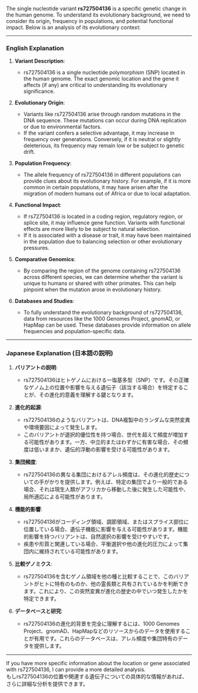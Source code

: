 The single nucleotide variant **rs727504136** is a specific genetic change in the human genome. To understand its evolutionary background, we need to consider its origin, frequency in populations, and potential functional impact. Below is an analysis of its evolutionary context:

---

### **English Explanation**
1. **Variant Description**:
   - rs727504136 is a single nucleotide polymorphism (SNP) located in the human genome. The exact genomic location and the gene it affects (if any) are critical to understanding its evolutionary significance.

2. **Evolutionary Origin**:
   - Variants like rs727504136 arise through random mutations in the DNA sequence. These mutations can occur during DNA replication or due to environmental factors.
   - If the variant confers a selective advantage, it may increase in frequency over generations. Conversely, if it is neutral or slightly deleterious, its frequency may remain low or be subject to genetic drift.

3. **Population Frequency**:
   - The allele frequency of rs727504136 in different populations can provide clues about its evolutionary history. For example, if it is more common in certain populations, it may have arisen after the migration of modern humans out of Africa or due to local adaptation.

4. **Functional Impact**:
   - If rs727504136 is located in a coding region, regulatory region, or splice site, it may influence gene function. Variants with functional effects are more likely to be subject to natural selection.
   - If it is associated with a disease or trait, it may have been maintained in the population due to balancing selection or other evolutionary pressures.

5. **Comparative Genomics**:
   - By comparing the region of the genome containing rs727504136 across different species, we can determine whether the variant is unique to humans or shared with other primates. This can help pinpoint when the mutation arose in evolutionary history.

6. **Databases and Studies**:
   - To fully understand the evolutionary background of rs727504136, data from resources like the 1000 Genomes Project, gnomAD, or HapMap can be used. These databases provide information on allele frequencies and population-specific data.

---

### **Japanese Explanation (日本語の説明)**
1. **バリアントの説明**:
   - rs727504136はヒトゲノムにおける一塩基多型（SNP）です。その正確なゲノム上の位置や影響を与える遺伝子（該当する場合）を特定することが、その進化的意義を理解する鍵となります。

2. **進化的起源**:
   - rs727504136のようなバリアントは、DNA複製中のランダムな突然変異や環境要因によって発生します。
   - このバリアントが選択的優位性を持つ場合、世代を超えて頻度が増加する可能性があります。一方、中立的またはわずかに有害な場合、その頻度は低いままか、遺伝的浮動の影響を受ける可能性があります。

3. **集団頻度**:
   - rs727504136の異なる集団におけるアレル頻度は、その進化的歴史についての手がかりを提供します。例えば、特定の集団でより一般的である場合、それは現生人類がアフリカから移動した後に発生した可能性や、局所適応による可能性があります。

4. **機能的影響**:
   - rs727504136がコーディング領域、調節領域、またはスプライス部位に位置している場合、遺伝子機能に影響を与える可能性があります。機能的影響を持つバリアントは、自然選択の影響を受けやすいです。
   - 疾患や形質と関連している場合、平衡選択や他の進化的圧力によって集団内に維持されている可能性があります。

5. **比較ゲノミクス**:
   - rs727504136を含むゲノム領域を他の種と比較することで、このバリアントがヒトに特有のものか、他の霊長類と共有されているかを判断できます。これにより、この突然変異が進化の歴史の中でいつ発生したかを特定できます。

6. **データベースと研究**:
   - rs727504136の進化的背景を完全に理解するには、1000 Genomes Project、gnomAD、HapMapなどのリソースからのデータを使用することが有用です。これらのデータベースは、アレル頻度や集団特有のデータを提供します。

---

If you have more specific information about the location or gene associated with rs727504136, I can provide a more detailed analysis.  
もしrs727504136の位置や関連する遺伝子についての具体的な情報があれば、さらに詳細な分析を提供できます。